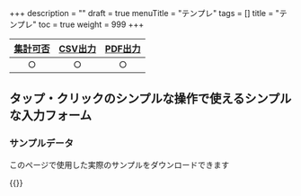 +++
description = ""
draft = true
menuTitle = "テンプレ"
tags = []
title = "テンプレ"
toc = true
weight = 999
+++


|[集計可否](/manual/analytics/)|[CSV出力](/manual/analytics/csv/)|[PDF出力](/manual/read-report/pdf/)|
|:---:|:---:|:---:|
|○|○|○|

## タップ・クリックのシンプルな操作で使えるシンプルな入力フォーム

### サンプルデータ

このページで使用した実際のサンプルをダウンロードできます

{{<attachments style="orange" />}}
